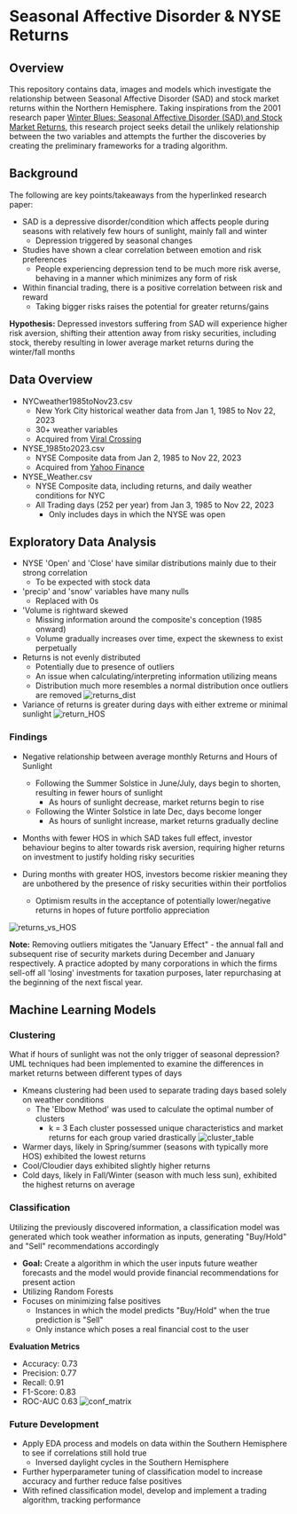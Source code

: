 # Seasonal Affective Disorder & NYSE Returns
## Overview
This repository contains data, images and models which investigate the relationship between Seasonal Affective Disorder (SAD) and stock market returns within the Northern Hemisphere. Taking inspirations from the 2001 research paper [Winter Blues: Seasonal Affective Disorder (SAD) and Stock Market Returns](http://qed.econ.queensu.ca/faculty/mackinnon/econ872/papers/kamstra-kramer-levi.pdf), this research project seeks detail the unlikely relationship between the two variables and attempts the further the discoveries by creating the preliminary frameworks for a trading algorithm.

## Background 
The following are key points/takeaways from the hyperlinked research paper:
- SAD is a depressive disorder/condition which affects people during seasons with relatively few hours of sunlight, mainly fall and winter
    - Depression triggered by seasonal changes
- Studies have shown a clear correlation between emotion and risk preferences
    - People experiencing depression tend to be much more risk averse, behaving in a manner which minimizes any form of risk 
- Within financial trading, there is a positive correlation between risk and reward
    - Taking bigger risks raises the potential for greater returns/gains

__Hypothesis:__
Depressed investors suffering from SAD will experience higher risk aversion, shifting their attention away from risky securities, including stock, thereby resulting in lower average market returns during the winter/fall months

## Data Overview
- NYCweather1985toNov23.csv
    - New York City historical weather data from Jan 1, 1985 to Nov 22, 2023
    - 30+ weather variables 
    - Acquired from [Viral Crossing](https://www.visualcrossing.com/)
- NYSE_1985to2023.csv
    - NYSE Composite data from Jan 2, 1985 to Nov 22, 2023
    - Acquired from [Yahoo Finance](https://finance.yahoo.com/quote/%5ENYA/)
- NYSE_Weather.csv
    - NYSE Composite data, including returns, and daily weather conditions for NYC
    - All Trading days (252 per year) from Jan 3, 1985 to Nov 22, 2023
        - Only includes days in which the NYSE was open

## Exploratory Data Analysis
- NYSE 'Open' and 'Close' have similar distributions mainly due to their strong correlation
    - To be expected with stock data
- 'precip' and 'snow' variables have many nulls
    - Replaced with 0s
- 'Volume is rightward skewed
    - Missing information around the composite's conception (1985 onward)
    - Volume gradually increases over time, expect the skewness to exist perpetually
- Returns is not evenly distributed
    - Potentially due to presence of outliers
    - An issue when calculating/interpreting information utilizing means
    - Distribution much more resembles a normal distribution once outliers are removed
![returns_dist](images/returns_dist.png')
- Variance of returns is greater during days with either extreme or minimal sunlight
![return_HOS](images/initial_scatter.png)

### Findings
- Negative relationship between average monthly Returns and Hours of Sunlight
    - Following the Summer Solstice in June/July, days begin to shorten, resulting in fewer hours of sunlight
        - As hours of sunlight decrease, market returns begin to rise
    - Following the Winter Solstice in late Dec, days become longer
        - As hours of sunlight increase, market returns gradually decline
- Months with fewer HOS in which SAD takes full effect, investor behaviour begins to alter towards risk aversion, requiring higher returns on investment to justify holding risky securities

- During months with greater HOS, investors become riskier meaning they are unbothered by the presence of risky securities within their portfolios
    - Optimism results in the acceptance of potentially lower/negative returns in hopes of future portfolio appreciation

 ![returns_vs_HOS](images/returns_HOS.png)   

 __Note:__ Removing outliers mitigates the "January Effect" - the annual fall and subsequent rise of security markets during December and January respectively. A practice adopted by many corporations in which the firms sell-off all 'losing' investments for taxation purposes, later repurchasing at the beginning of the next fiscal year.


## Machine Learning Models

### Clustering
What if hours of sunlight was not the only trigger of seasonal depression? 
UML techniques had been implemented to examine the differences in market returns between different types of days
- Kmeans clustering had been used to separate trading days based solely on weather conditions
    - The 'Elbow Method' was used to calculate the optimal number of clusters
        - k = 3
Each cluster possessed unique characteristics and market returns for each group varied drastically
![cluster_table](images/table.png)   
- Warmer days, likely in Spring/summer (seasons with typically more HOS) exhibited the lowest returns
- Cool/Cloudier days exhibited slightly higher returns
- Cold days, likely in Fall/Winter (season with much less sun), exhibited the highest returns on average

### Classification 
Utilizing the previously discovered information, a classification model was generated which took weather information as inputs, generating "Buy/Hold" and "Sell" recommendations accordingly
- __Goal:__ Create a algorithm in which the user inputs future weather forecasts and the model would provide financial recommendations for present action
- Utilizing Random Forests
- Focuses on minimizing false positives
    - Instances in which the model predicts "Buy/Hold" when the true prediction is "Sell"
    - Only instance which poses a real financial cost to the user

__Evaluation Metrics__ 
- Accuracy: 0.73
- Precision: 0.77
- Recall: 0.91
- F1-Score: 0.83
- ROC-AUC 0.63
![conf_matrix](/images/confusion_matrix.png)
### Future Development
- Apply EDA process and models on data within the Southern Hemisphere to see if correlations still hold true
    - Inversed daylight cycles in the Southern Hemisphere
- Further hyperparameter tuning of classification model to increase accuracy and further reduce false positives
- With refined classification model, develop and implement a trading algorithm, tracking performance 